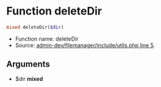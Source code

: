 Function deleteDir
===========================





```php
mixed deleteDir($dir)
```

* Function name: deleteDir
* Source: [admin-dev/filemanager/include/utils.php line 5](https://github.com/PrestaShop/PrestaShop/blob/1.6.0.12/admin-dev/filemanager/include/utils.php#L5).

Arguments
---------

* $dir **mixed**

